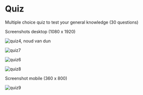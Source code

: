 # Quiz

Multiple choice quiz to test your general knowledge (30 questions)

Screenshots desktop (1080 x 1920)<br> 

![quiz4, noud van dun](https://user-images.githubusercontent.com/38325801/86583689-fcbbab80-bf83-11ea-8840-80795550fba9.png)

![quiz7](https://user-images.githubusercontent.com/38325801/88065897-74d1c600-cb6d-11ea-98c6-5a52f649a1ef.png)

![quiz6](https://user-images.githubusercontent.com/38325801/88066108-ae0a3600-cb6d-11ea-9119-24706010dfb5.png)

![quiz8](https://user-images.githubusercontent.com/38325801/88066363-f590c200-cb6d-11ea-91a9-28464683a34d.png)

Screenshot mobile (360 x 800)<br>

![quiz9](https://user-images.githubusercontent.com/38325801/88066465-19540800-cb6e-11ea-9605-66c866cdca32.png)
